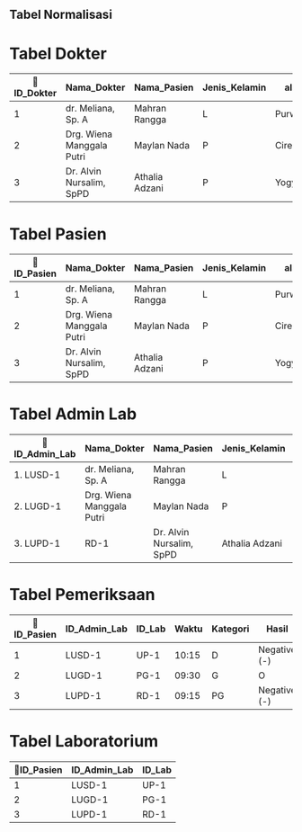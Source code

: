 ## Tabel Normalisasi

# Tabel Dokter
|🔑ID_Dokter|Nama_Dokter|Nama_Pasien|Jenis_Kelamin|alamat|Jenis_Penyakit(spesialisasi)|Jenis_Pemeriksaan|
|---|-------|------|--|---|---|---|
|1|dr. Meliana, Sp. A|Mahran Rangga|L|Purwakarta|Anak|Tes Uji Protein C - Reaktif|
|2| Drg. Wiena Manggala Putri|Maylan Nada|P|Cirebon|Gigi Dan Mulut|Sondasi|
|3| Dr. Alvin Nursalim, SpPD|Athalia Adzani|P|Yogyakarta|Penyakit Dalam|Magnetic Resonance Imaging (MRI)|


# Tabel Pasien
|🔑ID_Pasien|Nama_Dokter|Nama_Pasien|Jenis_Kelamin|alamat|Jenis_Penyakit(spesialisasi)|Jenis_Pemeriksaan|
|---|-------|------|--|---|---|---|
|1|dr. Meliana, Sp. A|Mahran Rangga|L|Purwakarta|Anak|Tes Uji Protein C - Reaktif|
|2| Drg. Wiena Manggala Putri|Maylan Nada|P|Cirebon|Gigi Dan Mulut|Sondasi|
|3| Dr. Alvin Nursalim, SpPD|Athalia Adzani|P|Yogyakarta|Penyakit Dalam|Magnetic Resonance Imaging (MRI)|


# Tabel Admin Lab
|🔑ID_Admin_Lab|Nama_Dokter|Nama_Pasien|Jenis_Kelamin|alamat|Jenis_Penyakit(spesialisasi)|Jenis_Pemeriksaan|
|---|-------|------|--|---|---|---|
|1. LUSD-1|dr. Meliana, Sp. A|Mahran Rangga|L|Purwakarta|Anak|Tes Uji Protein C - Reaktif|
|2. LUGD-1|Drg. Wiena Manggala Putri|Maylan Nada|P|Cirebon|Gigi Dan Mulut|Sondasi|
|3. LUPD-1|RD-1|Dr. Alvin Nursalim, SpPD|Athalia Adzani|P|Yogyakarta|Penyakit Dalam|Magnetic Resonance Imaging (MRI)|


# Tabel Pemeriksaan
|🔑ID_Pasien|ID_Admin_Lab|ID_Lab|Waktu|Kategori|Hasil|Status_Pengriman_Hasil|Waktu_Pengriman_Hasil|
|---|---|---|---|---|---|---|---|
|1|LUSD-1|UP-1|10:15|D|Negative (-)|B|12:45|
|2|LUGD-1|PG-1|09:30|G|O|P|O|
|3|LUPD-1|RD-1|09:15|PG|Negative (-)|B|17:55|


# Tabel Laboratorium
|🔑ID_Pasien|ID_Admin_Lab|ID_Lab| 
|---|---|---| 
|1|LUSD-1|UP-1|  
|2|LUGD-1|PG-1| 
|3|LUPD-1|RD-1| 
